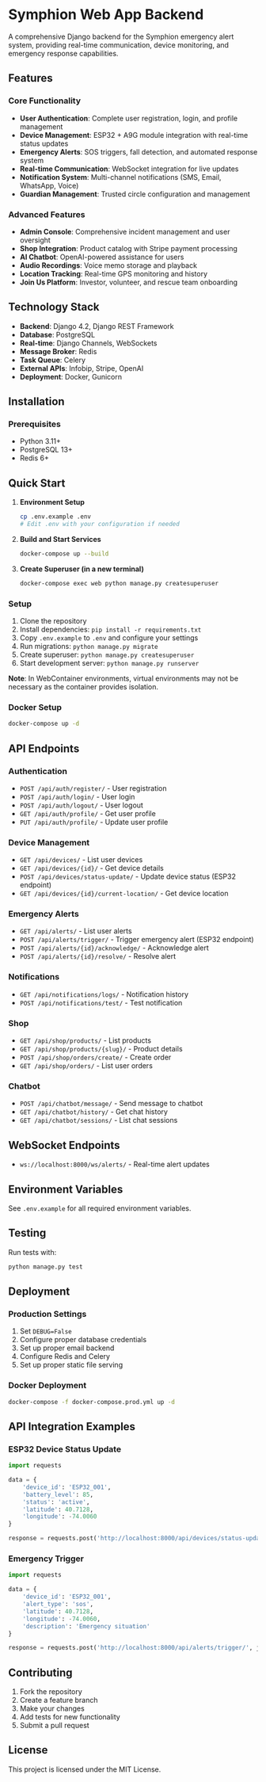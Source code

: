 # Symphion Web App Backend

A comprehensive Django backend for the Symphion emergency alert system, providing real-time communication, device monitoring, and emergency response capabilities.

## Features

### Core Functionality
- **User Authentication**: Complete user registration, login, and profile management
- **Device Management**: ESP32 + A9G module integration with real-time status updates
- **Emergency Alerts**: SOS triggers, fall detection, and automated response system
- **Real-time Communication**: WebSocket integration for live updates
- **Notification System**: Multi-channel notifications (SMS, Email, WhatsApp, Voice)
- **Guardian Management**: Trusted circle configuration and management

### Advanced Features
- **Admin Console**: Comprehensive incident management and user oversight
- **Shop Integration**: Product catalog with Stripe payment processing
- **AI Chatbot**: OpenAI-powered assistance for users
- **Audio Recordings**: Voice memo storage and playback
- **Location Tracking**: Real-time GPS monitoring and history
- **Join Us Platform**: Investor, volunteer, and rescue team onboarding

## Technology Stack

- **Backend**: Django 4.2, Django REST Framework
- **Database**: PostgreSQL
- **Real-time**: Django Channels, WebSockets
- **Message Broker**: Redis
- **Task Queue**: Celery
- **External APIs**: Infobip, Stripe, OpenAI
- **Deployment**: Docker, Gunicorn

## Installation

### Prerequisites
- Python 3.11+
- PostgreSQL 13+
- Redis 6+

## Quick Start

1. **Environment Setup**
   ```bash
   cp .env.example .env
   # Edit .env with your configuration if needed
   ```

2. **Build and Start Services**
   ```bash
   docker-compose up --build
   ```

3. **Create Superuser (in a new terminal)**
   ```bash
   docker-compose exec web python manage.py createsuperuser
   ```

### Setup
1. Clone the repository
2. Install dependencies: `pip install -r requirements.txt`
3. Copy `.env.example` to `.env` and configure your settings
4. Run migrations: `python manage.py migrate`
5. Create superuser: `python manage.py createsuperuser`
6. Start development server: `python manage.py runserver`

**Note**: In WebContainer environments, virtual environments may not be necessary as the container provides isolation.

### Docker Setup
```bash
docker-compose up -d
```

## API Endpoints

### Authentication
- `POST /api/auth/register/` - User registration
- `POST /api/auth/login/` - User login
- `POST /api/auth/logout/` - User logout
- `GET /api/auth/profile/` - Get user profile
- `PUT /api/auth/profile/` - Update user profile

### Device Management
- `GET /api/devices/` - List user devices
- `GET /api/devices/{id}/` - Get device details
- `POST /api/devices/status-update/` - Update device status (ESP32 endpoint)
- `GET /api/devices/{id}/current-location/` - Get device location

### Emergency Alerts
- `GET /api/alerts/` - List user alerts
- `POST /api/alerts/trigger/` - Trigger emergency alert (ESP32 endpoint)
- `POST /api/alerts/{id}/acknowledge/` - Acknowledge alert
- `POST /api/alerts/{id}/resolve/` - Resolve alert

### Notifications
- `GET /api/notifications/logs/` - Notification history
- `POST /api/notifications/test/` - Test notification

### Shop
- `GET /api/shop/products/` - List products
- `GET /api/shop/products/{slug}/` - Product details
- `POST /api/shop/orders/create/` - Create order
- `GET /api/shop/orders/` - List user orders

### Chatbot
- `POST /api/chatbot/message/` - Send message to chatbot
- `GET /api/chatbot/history/` - Get chat history
- `GET /api/chatbot/sessions/` - List chat sessions

## WebSocket Endpoints

- `ws://localhost:8000/ws/alerts/` - Real-time alert updates

## Environment Variables

See `.env.example` for all required environment variables.

## Testing

Run tests with:
```bash
python manage.py test
```

## Deployment

### Production Settings
1. Set `DEBUG=False`
2. Configure proper database credentials
3. Set up proper email backend
4. Configure Redis and Celery
5. Set up proper static file serving

### Docker Deployment
```bash
docker-compose -f docker-compose.prod.yml up -d
```

## API Integration Examples

### ESP32 Device Status Update
```python
import requests

data = {
    'device_id': 'ESP32_001',
    'battery_level': 85,
    'status': 'active',
    'latitude': 40.7128,
    'longitude': -74.0060
}

response = requests.post('http://localhost:8000/api/devices/status-update/', json=data)
```

### Emergency Trigger
```python
import requests

data = {
    'device_id': 'ESP32_001',
    'alert_type': 'sos',
    'latitude': 40.7128,
    'longitude': -74.0060,
    'description': 'Emergency situation'
}

response = requests.post('http://localhost:8000/api/alerts/trigger/', json=data)
```

## Contributing

1. Fork the repository
2. Create a feature branch
3. Make your changes
4. Add tests for new functionality
5. Submit a pull request

## License

This project is licensed under the MIT License.